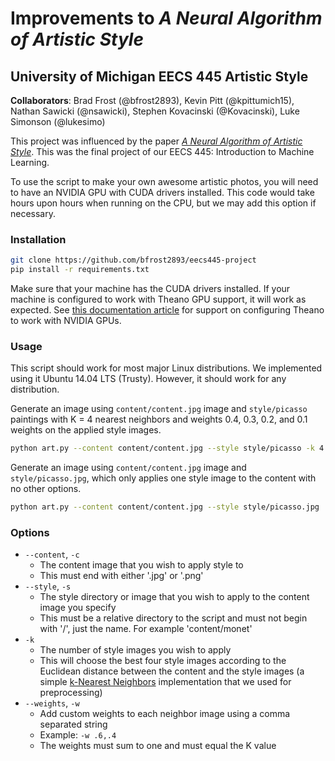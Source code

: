 # Improvements to *A Neural Algorithm of Artistic Style*

## University of Michigan EECS 445 Artistic Style

**Collaborators**: Brad Frost (@bfrost2893), Kevin Pitt (@kpittumich15), Nathan Sawicki (@nsawicki), Stephen Kovacinski (@Kovacinski), Luke Simonson (@lukesimo)

This project was influenced by the paper [*A Neural Algorithm of Artistic Style*](http://arxiv.org/abs/1508.06576). This was the final project of
our EECS 445: Introduction to Machine Learning.

To use the script to make your own awesome artistic photos, you will need to have an NVIDIA GPU with CUDA drivers installed. This code would take hours upon hours when running on the CPU, but we may add this option if necessary.

### Installation

```bash
git clone https://github.com/bfrost2893/eecs445-project
pip install -r requirements.txt
```
Make sure that your machine has the CUDA drivers installed. If your machine is
configured to work with Theano GPU support, it will work as expected. See [this
documentation article](http://deeplearning.net/software/theano/tutorial/using_gpu.html)
for support on configuring Theano to work with NVIDIA GPUs.

### Usage
This script should work for most major Linux distributions. We implemented using
it Ubuntu 14.04 LTS (Trusty). However, it should work for any distribution.

Generate an image using `content/content.jpg` image and `style/picasso` paintings with
K = 4 nearest neighbors and weights 0.4, 0.3, 0.2, and 0.1 weights on the applied
style images.

```bash
python art.py --content content/content.jpg --style style/picasso -k 4 -w 0.4,0.3,0.2,0.1
```

Generate an image using `content/content.jpg` image and `style/picasso.jpg`, which
only applies one style image to the content with no other options.

```bash
python art.py --content content/content.jpg --style style/picasso.jpg
```

### Options

* `--content`, `-c`
    - The content image that you wish to apply style to
    - This must end with either '.jpg' or '.png'
* `--style`, `-s`
    - The style directory or image that you wish to apply
to the content image you specify
    - This must be a relative directory to the script and must not begin
    with '/', just the name. For example 'content/monet'
* `-k`
    - The number of style images you wish to apply
    - This will choose the best four style images according to the
    Euclidean distance between the content and the style images (a simple [k-Nearest Neighbors](https://en.wikipedia.org/wiki/K-nearest_neighbors_algorithm) implementation that we used for preprocessing)
* `--weights`, `-w`
    - Add custom weights to each neighbor image using a comma separated string
    - Example: `-w .6,.4`
    - The weights must sum to one and must equal the K value

